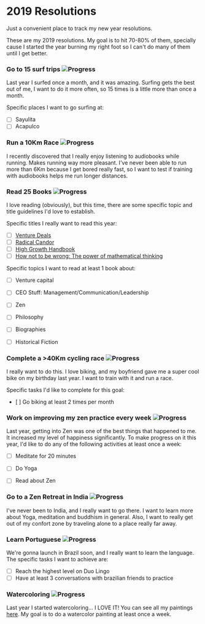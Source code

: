 # 2019 Resolutions
Just a convenient place to track my new year resolutions.

These are my 2019 resolutions. My goal is to hit 70-80% of them, specially cause I started the year burning my right foot so I can't do many of them until I get better. 

### Go to 15 surf trips ![Progress](http://progressed.io/bar/0)
Last year I surfed once a month, and it was amazing. Surfing gets the best out of me, I want to do it more often, so 15 times is a little more than once a month.   

Specific places I want to go surfing at:
- [ ] Sayulita 
- [ ] Acapulco 

### Run a 10Km Race ![Progress](http://progressed.io/bar/0)
I recently discovered that I really enjoy listening to audiobooks while running. Makes running way more pleasant. I've never been able to run more than 6Km because I get bored really fast, so I want to test if training with audiobooks helps me run longer distances. 

### Read 25 Books ![Progress](http://progressed.io/bar/0)
I love reading (obviously), but this time, there are some specific topic and title guidelines I'd love to establish. 

Specific titles I really want to read this year:
- [ ] [Venture Deals](http://www.beek.io/libros/venture-deals-be-smarter-than-your-lawyer-and-venture-capitalist-8cf84af1-9cf0-48c1-84eb-21ace95a40c2)
- [ ] [Radical Candor](https://www.beek.io/libros/radical-candor)
- [ ] [High Growth Handbook](https://www.beek.io/libros/high-growth-handbook)
- [ ] [How not to be wrong: The power of mathematical thinking](https://www.beek.io/libros/how-not-to-be-wrong-the-power-of-mathematical-thinking)   

Specific topics I want to read at least 1 book about:
- [ ] Venture capital
- [ ] CEO Stuff: Management/Communication/Leadership
- [ ] Zen
- [ ] Philosophy
- [ ] Biographies 
- [ ] Historical Fiction  


### Complete a >40Km cycling race ![Progress](http://progressed.io/bar/0)
I really want to do this. I love biking, and my boyfriend gave me a super cool bike on my birthday last year. I want to train with it and run a race.

Specific tasks I'd like to complete for this goal:
- [ ] Go biking at least 2 times per month  

### Work on improving my zen practice every week ![Progress](http://progressed.io/bar/0)
Last year, getting into Zen was one of the best things that happened to me. It increased my level of happiness significantly. To make progress on it this year, I'd like to do any of the following activities at least once a week:

- [ ] Meditate for 20 minutes 
- [ ] Do Yoga 
- [ ] Read about Zen


### Go to a Zen Retreat in India ![Progress](http://progressed.io/bar/0)
I've never been to India, and I really want to go there. I want to learn more about Yoga, meditation and buddhism in general. Also, I want to really get out of my confort zone by traveling alone to a place really far away. 

### Learn Portuguese ![Progress](http://progressed.io/bar/0)
We're gonna launch in Brazil soon, and I really want to learn the language. The specific tasks I want to achieve are:

- [ ] Reach the highest level on Duo Lingo 
- [ ] Have at least 3 conversations with brazilian friends to practice 

### Watercoloring ![Progress](http://progressed.io/bar/0)
Last year I started watercoloring... I LOVE IT! You can see all my paintings [here](http://instagram.com/pamepinta). 
My goal is to do a watercolor painting at least once a week.


[githubui]: https://github.com/gepser?tab=overview&from=2019-01-01&to=2019-12-31
